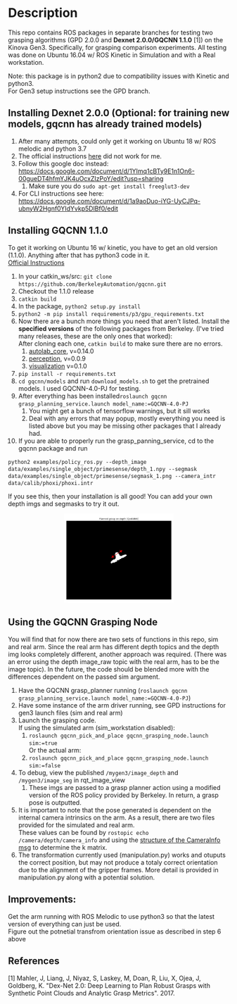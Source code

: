 # Description
This repo contains ROS packages in separate branches for testing two grasping algorithms (GPD 2.0.0 and **Dexnet 2.0.0/GQCNN 1.1.0** [1]) on the Kinova Gen3. Specifically, for grasping comparison experiments.
All testing was done on Ubuntu 16.04 w/ ROS Kinetic in Simulation and with a Real workstation. 

Note: this package is in python2 due to compatibility issues with Kinetic and python3.  
For Gen3 setup instructions see the GPD branch.

## Installing Dexnet 2.0.0 (Optional: for training new models, gqcnn has already trained models)
1. After many attempts, could only get it working on Ubuntu 18 w/ ROS melodic and python 3.7
1. The official instructions [here](https://berkeleyautomation.github.io/dex-net/install/install.html) did not work for me.
1. Follow this google doc instead: https://docs.google.com/document/d/1YImq1cBTy9E1n1On6-00gueDT4hfmYJK4uOcxZIzPoY/edit?usp=sharing
   1. Make sure you do `sudo apt-get install freeglut3-dev`
1. For CLI instructions see here: https://docs.google.com/document/d/1a9aoDuo-iYG-UyCJPq-ubnyW2Hgnf0YIdYvkp5DlBf0/edit

## Installing GQCNN 1.1.0
To get it working on Ubuntu 16 w/ kinetic, you have to get an old version (1.1.0). Anything after that has python3 code in it.  
[Official Instructions](https://berkeleyautomation.github.io/gqcnn/install/install.html#ros-installation)
1. In your catkin_ws/src: `git clone https://github.com/BerkeleyAutomation/gqcnn.git`
1. Checkout the 1.1.0 release
1. `catkin build`
1. In the package, `python2 setup.py install`
1. `python2 -m pip install requirements/p3/gpu_requirements.txt`
1. Now there are a bunch more things you need that aren't listed. Install the **specified versions** of the following packages from Berkeley. (I've tried many releases, these are the only ones that worked):  
    After cloning each one, `catkin build` to make sure there are no errors.  
   1. [autolab_core](https://github.com/BerkeleyAutomation/autolab_core), v=0.14.0
   1. [perception](https://github.com/BerkeleyAutomation/perception), v=0.0.9  
   1. [visualization](https://github.com/BerkeleyAutomation/visualization) v=0.1.0
1. `pip install -r requirements.txt`
1. `cd gqcnn/models` and run `download_models.sh` to get the pretrained models. I used GQCNN-4.0-PJ for testing.
1. After everything has been installed`roslaunch gqcnn grasp_planning_service.launch model_name:=GQCNN-4.0-PJ`
    1. You might get a bunch of tensorflow warnings, but it sill works
    1. Deal with any errors that may popup, mostly everything you need is listed above but you may be missing other packages that I already had. 
 1. If you are able to properly run the grasp_panning_service, cd to the gqcnn package and run  
 ```
 python2 examples/policy_ros.py --depth_image data/examples/single_object/primesense/depth_1.npy --segmask data/examples/single_object/primesense/segmask_1.png --camera_intr data/calib/phoxi/phoxi.intr
 ```  
  If you see this, then your installation is all good! You can add your own depth imgs and segmasks to try it out.

<p align="center">
<img src="imgs/gqcnn_example.png" width="250">
</p>


 ## Using the GQCNN Grasping Node
 You will find that for now there are two sets of functions in this repo, sim and real arm. Since the real arm has different depth topics and the depth img looks completely different,
 another approach was required. (There was an error using the depth image_raw topic with the real arm, has to be the image topic). In the future, the code should be blended more with the differences dependent on the passed sim argument.

 1. Have the GQCNN grasp_planner running (`roslaunch gqcnn grasp_planning_service.launch model_name:=GQCNN-4.0-PJ`)
 1. Have some instance of the arm driver running, see GPD instructions for gen3 launch files (sim and real arm)
 1. Launch the grasping code.  
    If using the simulated arm (sim_workstation disabled):
    1. `roslaunch gqcnn_pick_and_place gqcnn_grasping_node.launch sim:=true`  
    Or the actual arm:
    1. `roslaunch gqcnn_pick_and_place gqcnn_grasping_node.launch sim:=false`  
 1. To debug, view the published `/mygen3/image_depth` and `/mygen3/image_seg` in rqt_image_view
    1. These imgs are passed to a grasp planner action using a modified version of the ROS policy provided by Berkeley. In return, a grasp pose is outputted. 
 1. It is important to note that the pose generated is dependent on the internal camera intrinsics on the arm. As a result, there are two files provided for the simulated and real arm.  
    These values can be found by `rostopic echo /camera/depth/camera_info` and using the [structure of the CameraInfo msg](http://docs.ros.org/en/melodic/api/sensor_msgs/html/msg/CameraInfo.html) to determine the k matrix.
 1. The transformation currently used (manipulation.py) works and otuputs the correct position, but may not produce a totaly correct orientation due to the alignment of the gripper frames. More detail is provided in manipulation.py along with a potential solution.
 
 ## Improvements:
 Get the arm running with ROS Melodic to use python3 so that the latest version of everything can just be used.  
 Figure out the potnetial transfrom orientation issue as described in step 6 above

 ## References
 [1] Mahler, J, Liang, J, Niyaz, S, Laskey, M, Doan, R, Liu, X, Ojea, J, Goldberg, K. "Dex-Net 2.0: Deep Learning to Plan Robust Grasps with Synthetic Point Clouds and Analytic Grasp Metrics". 2017.
